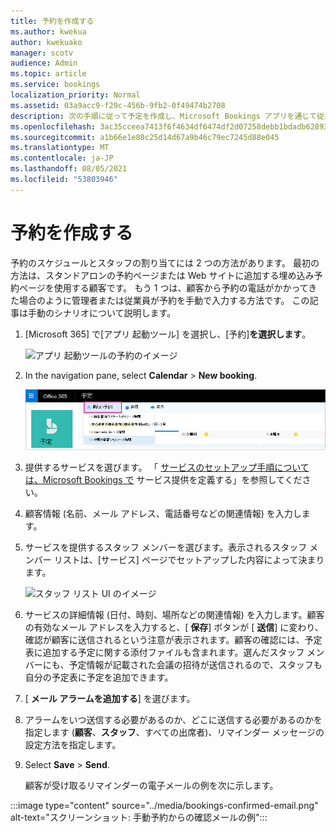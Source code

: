 ```yaml
---
title: 予約を作成する
ms.author: kwekua
author: kwekuako
manager: scotv
audience: Admin
ms.topic: article
ms.service: bookings
localization_priority: Normal
ms.assetid: 03a9acc9-f29c-456b-9fb2-0f49474b2708
description: 次の手順に従って予定を作成し、Microsoft Bookings アプリを通じて従業員を割り当てる。
ms.openlocfilehash: 3ac35cceea7413f6f4634df6474df2d07258debb1bdadb62893f443dc6c2df7b
ms.sourcegitcommit: a1b66e1e80c25d14d67a9b46c79ec7245d88e045
ms.translationtype: MT
ms.contentlocale: ja-JP
ms.lasthandoff: 08/05/2021
ms.locfileid: "53803946"
---
```

# <a name="create-a-manual-booking"></a>予約を作成する

予約のスケジュールとスタッフの割り当てには 2 つの方法があります。 最初の方法は、スタンドアロンの予約ページまたは Web サイトに追加する埋め込み予約ページを使用する顧客です。 もう 1 つは、顧客から予約の電話がかかってきた場合のように管理者または従業員が予約を手動で入力する方法です。 この記事は手動のシナリオについて説明します。

1. [Microsoft 365] で[アプリ 起動ツール] を選択し、[予約]**を選択します**。

   ![アプリ 起動ツールの予約のイメージ](../media/bookings-applauncher.png)

1. In the navigation pane, select **Calendar** \> **New booking**.

   ![新しい予約 UI のイメージ](../media/bookings-newbooking.png)

1. 提供するサービスを選びます。 「 [サービスのセットアップ手順については、Microsoft Bookings で](define-service-offerings.md) サービス提供を定義する」を参照してください。

1. 顧客情報 (名前、メール アドレス、電話番号などの関連情報) を入力します。

1. サービスを提供するスタッフ メンバーを選びます。表示されるスタッフ メンバー リストは、[サービス] ページでセットアップした内容によって決まります。

   ![スタッフ リスト UI のイメージ](../media/bookings-staff-list.png)

1. サービスの詳細情報 (日付、時刻、場所などの関連情報) を入力します。顧客の有効なメール アドレスを入力すると、[ **保存**] ボタンが [ **送信**] に変わり、確認が顧客に送信されるという注意が表示されます。顧客の確認には、予定表に追加する予定に関する添付ファイルも含まれます。選んだスタッフ メンバーにも、予定情報が記載された会議の招待が送信されるので、スタッフも自分の予定表に予定を追加できます。

1. [ **メール アラームを追加する**] を選びます。

1. アラームをいつ送信する必要があるのか、どこに送信する必要があるのかを指定します (**顧客**、**スタッフ**、すべての出席者)、リマインダー メッセージの設定方法を指定します。

1. Select **Save** \> **Send**.

   顧客が受け取るリマインダーの電子メールの例を次に示します。

:::image type="content" source="../media/bookings-confirmed-email.png" alt-text="スクリーンショット: 手動予約からの確認メールの例":::